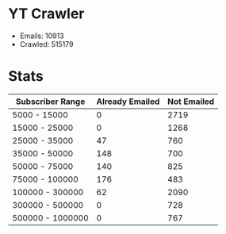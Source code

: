 # YT Crawler
- Emails: 10913
- Crawled: 515179

# Stats
| Subscriber Range  | Already Emailed | Not Emailed |
|-------|-------|-------|
| 5000 - 15000 | 0 | 2719 |
| 15000 - 25000 | 0 | 1268 |
| 25000 - 35000 | 47 | 760 |
| 35000 - 50000 | 148 | 700 |
| 50000 - 75000 | 140 | 825 |
| 75000 - 100000 | 176 | 483 |
| 100000 - 300000 | 62 | 2090 |
| 300000 - 500000 | 0 | 728 |
| 500000 - 1000000 | 0 | 767 |
